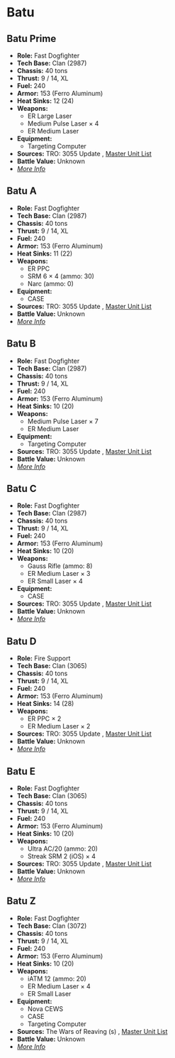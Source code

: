 # Batu 

## Batu Prime 

- **Role:** Fast Dogfighter 
- **Tech Base:** Clan (2987) 
- **Chassis:** 40 tons 
- **Thrust:** 9 / 14, XL 
- **Fuel:** 240 
- **Armor:** 153 (Ferro Aluminum) 
- **Heat Sinks:** 12 (24) 
- **Weapons:** 
  - ER Large Laser 
  - Medium Pulse Laser × 4 
  - ER Medium Laser 
- **Equipment:** 
  - Targeting Computer 
- **Sources:** TRO: 3055 Update , [Master Unit List](http://masterunitlist.info/Unit/Details/309) 
- **Battle Value:** Unknown 
- [*More Info*](batu/batu_prime.md) 

## Batu A 

- **Role:** Fast Dogfighter 
- **Tech Base:** Clan (2987) 
- **Chassis:** 40 tons 
- **Thrust:** 9 / 14, XL 
- **Fuel:** 240 
- **Armor:** 153 (Ferro Aluminum) 
- **Heat Sinks:** 11 (22) 
- **Weapons:** 
  - ER PPC 
  - SRM 6 × 4 (ammo: 30) 
  - Narc (ammo: 0) 
- **Equipment:** 
  - CASE 
- **Sources:** TRO: 3055 Update , [Master Unit List](http://masterunitlist.info/Unit/Details/305) 
- **Battle Value:** Unknown 
- [*More Info*](batu/batu_a.md) 

## Batu B 

- **Role:** Fast Dogfighter 
- **Tech Base:** Clan (2987) 
- **Chassis:** 40 tons 
- **Thrust:** 9 / 14, XL 
- **Fuel:** 240 
- **Armor:** 153 (Ferro Aluminum) 
- **Heat Sinks:** 10 (20) 
- **Weapons:** 
  - Medium Pulse Laser × 7 
  - ER Medium Laser 
- **Equipment:** 
  - Targeting Computer 
- **Sources:** TRO: 3055 Update , [Master Unit List](http://masterunitlist.info/Unit/Details/306) 
- **Battle Value:** Unknown 
- [*More Info*](batu/batu_b.md) 

## Batu C 

- **Role:** Fast Dogfighter 
- **Tech Base:** Clan (2987) 
- **Chassis:** 40 tons 
- **Thrust:** 9 / 14, XL 
- **Fuel:** 240 
- **Armor:** 153 (Ferro Aluminum) 
- **Heat Sinks:** 10 (20) 
- **Weapons:** 
  - Gauss Rifle (ammo: 8) 
  - ER Medium Laser × 3 
  - ER Small Laser × 4 
- **Equipment:** 
  - CASE 
- **Sources:** TRO: 3055 Update , [Master Unit List](http://masterunitlist.info/Unit/Details/307) 
- **Battle Value:** Unknown 
- [*More Info*](batu/batu_c.md) 

## Batu D 

- **Role:** Fire Support 
- **Tech Base:** Clan (3065) 
- **Chassis:** 40 tons 
- **Thrust:** 9 / 14, XL 
- **Fuel:** 240 
- **Armor:** 153 (Ferro Aluminum) 
- **Heat Sinks:** 14 (28) 
- **Weapons:** 
  - ER PPC × 2 
  - ER Medium Laser × 2 
- **Sources:** TRO: 3055 Update , [Master Unit List](http://masterunitlist.info/Unit/Details/308) 
- **Battle Value:** Unknown 
- [*More Info*](batu/batu_d.md) 

## Batu E 

- **Role:** Fast Dogfighter 
- **Tech Base:** Clan (3065) 
- **Chassis:** 40 tons 
- **Thrust:** 9 / 14, XL 
- **Fuel:** 240 
- **Armor:** 153 (Ferro Aluminum) 
- **Heat Sinks:** 10 (20) 
- **Weapons:** 
  - Ultra AC/20 (ammo: 20) 
  - Streak SRM 2 (iOS) × 4 
- **Sources:** TRO: 3055 Update , [Master Unit List](http://masterunitlist.info/Unit/Details/6963) 
- **Battle Value:** Unknown 
- [*More Info*](batu/batu_e.md) 

## Batu Z 

- **Role:** Fast Dogfighter 
- **Tech Base:** Clan (3072) 
- **Chassis:** 40 tons 
- **Thrust:** 9 / 14, XL 
- **Fuel:** 240 
- **Armor:** 153 (Ferro Aluminum) 
- **Heat Sinks:** 10 (20) 
- **Weapons:** 
  - iATM 12 (ammo: 20) 
  - ER Medium Laser × 4 
  - ER Small Laser 
- **Equipment:** 
  - Nova CEWS 
  - CASE 
  - Targeting Computer 
- **Sources:** The Wars of Reaving (s) , [Master Unit List](http://masterunitlist.info/Unit/Details/3809) 
- **Battle Value:** Unknown 
- [*More Info*](batu/batu_z.md) 


